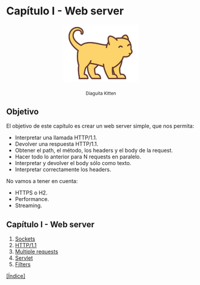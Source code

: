 # Capítulo I - Web server
<p align="center">
    <img width="200" src="https://github.com/gamestoy/pierre/blob/1_webserver/image/kitten.jpg?raw=true" />
</p>
<p align="center"><sub>Diaguita Kitten</sub></p>

## Objetivo
El objetivo de este capítulo es crear un web server simple, que nos permita:
* Interpretar una llamada HTTP/1.1.
* Devolver una respuesta HTTP/1.1.
* Obtener el path, el método, los headers y el body de la request.
* Hacer todo lo anterior para N requests en paralelo.
* Interpretar y devolver el body sólo como texto.
* Interpretar correctamente los headers.

No vamos a tener en cuenta:
* HTTPS o H2.
* Performance.
* Streaming.

## Capítulo I - Web server

1. [Sockets](https://github.com/gamestoy/pierre/tree/1.1_sockets)
2. [HTTP/1.1](https://github.com/gamestoy/pierre/tree/1.2_http11)
3. [Multiple requests](https://github.com/gamestoy/pierre/tree/1.3_multiple-requests)
4. [Servlet](https://github.com/gamestoy/pierre/tree/1.4_servlet)
4. [Filters](https://github.com/gamestoy/pierre/tree/1.5_filters)


[[Índice]](https://github.com/gamestoy/pierre/tree/master)

